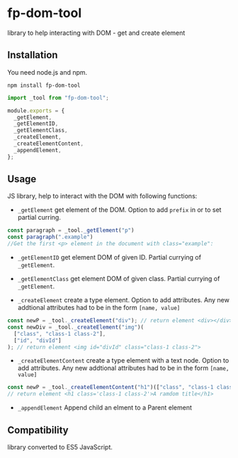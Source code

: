 # fp-dom-tool

library to help interacting with DOM - get and create element

## Installation

You need node.js and npm.

`npm install fp-dom-tool`

```javascript
import _tool from "fp-dom-tool";

module.exports = {
  _getElement,
  _getElementID,
  _getElementClass,
  _createElement,
  _createElementContent,
  _appendElement,
};
```

## Usage

JS library, help to interact with the DOM with following functions:

- `_getElement` get element of the DOM. Option to add `prefix` in or to set partial curring.

```javascript
const paragraph = _tool._getElement("p")
const paragraph(".example")
//Get the first <p> element in the document with class="example":
```

- `_getElementID` get element DOM of given ID. Partial currying of `_getElement`.

- `_getElementClass` get element DOM of given class. Partial currying of `_getElement`.
- `_createElement` create a type element. Option to add attributes. Any new addtional attributes had to be in the form `[name, value]`

```javascript
const newP = _tool._createElement("div"); // return element <div></div>
const newDiv = _tool._createElement("img")(
  ["class", "class-1 class-2"],
  ["id", "divId"]
); // return element <img id="divId" class="class-1 class-2">
```

- `_createElementContent` create a type element with a text node. Option to add attributes. Any new addtional attributes had to be in the form `[name, value]`

```javascript
const newP = _tool._createElementContent("h1")(["class", "class-1 class-2"])('A ramdom title';
// return element <h1 class='class-1 class-2'>A ramdom title</h1>
```

- `_appendElement` Append child an elment to a Parent element

## Compatibility

library converted to ES5 JavaScript.

